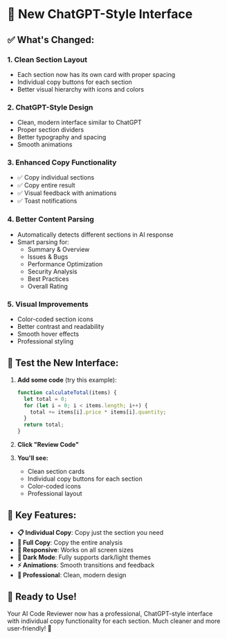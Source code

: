 # 🎨 New ChatGPT-Style Interface

## ✅ **What's Changed:**

### **1. Clean Section Layout**
- Each section now has its own card with proper spacing
- Individual copy buttons for each section
- Better visual hierarchy with icons and colors

### **2. ChatGPT-Style Design**
- Clean, modern interface similar to ChatGPT
- Proper section dividers
- Better typography and spacing
- Smooth animations

### **3. Enhanced Copy Functionality**
- ✅ Copy individual sections
- ✅ Copy entire result
- ✅ Visual feedback with animations
- ✅ Toast notifications

### **4. Better Content Parsing**
- Automatically detects different sections in AI response
- Smart parsing for:
  - Summary & Overview
  - Issues & Bugs  
  - Performance Optimization
  - Security Analysis
  - Best Practices
  - Overall Rating

### **5. Visual Improvements**
- Color-coded section icons
- Better contrast and readability
- Smooth hover effects
- Professional styling

## 🧪 **Test the New Interface:**

1. **Add some code** (try this example):
   ```javascript
   function calculateTotal(items) {
     let total = 0;
     for (let i = 0; i < items.length; i++) {
       total += items[i].price * items[i].quantity;
     }
     return total;
   }
   ```

2. **Click "Review Code"**

3. **You'll see:**
   - Clean section cards
   - Individual copy buttons for each section
   - Color-coded icons
   - Professional layout

## 🎯 **Key Features:**

- **📋 Individual Copy**: Copy just the section you need
- **📄 Full Copy**: Copy the entire analysis
- **📱 Responsive**: Works on all screen sizes
- **🌙 Dark Mode**: Fully supports dark/light themes
- **⚡ Animations**: Smooth transitions and feedback
- **🎨 Professional**: Clean, modern design

## 🚀 **Ready to Use!**

Your AI Code Reviewer now has a professional, ChatGPT-style interface with individual copy functionality for each section. Much cleaner and more user-friendly! 🎉